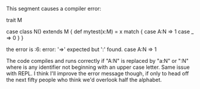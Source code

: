This segment causes a compiler error:

trait M 

case class N() extends M {
  def mytest(x:M) =
  x match {
  case  A:N => 1
  case _ => 0
  }
}

the error is :6: error: '=>' expected but ':' found. case  A:N => 1

The code compiles and runs correctly if "A:N" is replaced by "a:N" or "<id>:N" where <id> is any identifier not beginning with an upper case letter. Same issue with REPL. 
I think I'll improve the error message though, if only to head off the next fifty people who think we'd overlook half the alphabet.
